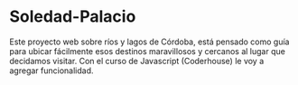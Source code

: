 # Soledad-Palacio
Este proyecto web sobre ríos y lagos de Córdoba,  está pensado como guía para ubicar fácilmente esos destinos maravillosos y cercanos al lugar que decidamos visitar.
Con el curso de Javascript (Coderhouse) le voy a agregar funcionalidad.
